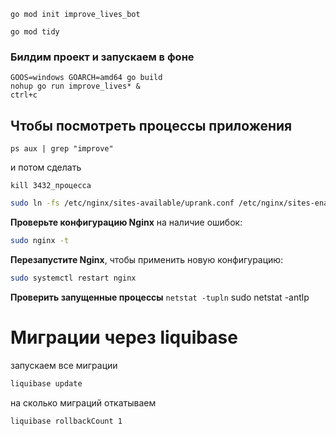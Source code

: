 ```
go mod init improve_lives_bot

go mod tidy
```
### Билдим проект и запускаем в фоне
```
GOOS=windows GOARCH=amd64 go build
nohup go run improve_lives* &
ctrl+c
```

## Чтобы посмотреть процессы приложения

```
ps aux | grep "improve"
```
и потом сделать
```
kill 3432_процесса
```

   ```bash
   sudo ln -fs /etc/nginx/sites-available/uprank.conf /etc/nginx/sites-enabled/uprank.conf
   ```

**Проверьте конфигурацию Nginx** на наличие ошибок:

   ```bash
   sudo nginx -t
   ```
**Перезапустите Nginx**, чтобы применить новую конфигурацию:

   ```bash
   sudo systemctl restart nginx
   ```

**Проверить запущенные процессы**
```netstat -tupln```
sudo netstat -antlp

# Миграции через liquibase
запускаем все миграции
```bash
liquibase update
```
на сколько миграций откатываем
```bash
liquibase rollbackCount 1 
```